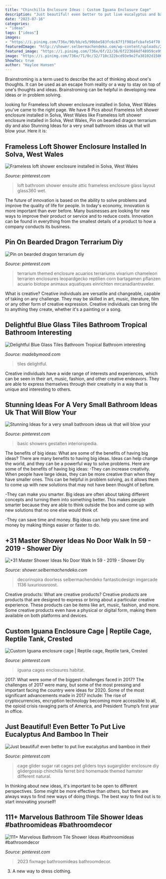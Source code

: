 ```yaml
---
title: "Chinchilla Enclosure Ideas : Custom Iguana Enclosure Cage"
description: "Just beautiful! even better to put live eucalyptus and bamboo in their"
date: "2023-07-16"
categories:
- "ideas"
tags: ["ideas"]
images:
- "https://i.pinimg.com/736x/90/bb/e5/90bbe583fc6c67f1f901efcbafe54f70.jpg"
featuredImage: "http://shower.selbermachendeko.com/wp-content/uploads/2019/07/31-Master-Shower-Ideas-No-Door-Walk-In-59.jpg"
featured_image: "https://i.pinimg.com/736x/6f/22/36/6f223684df48959ce99fe793bc54a8bc.jpg"
image: "https://i.pinimg.com/736x/71/0c/32/710c322bcd93e9e2fa38102d15062a43.jpg"
ShowToc: true
author: "Haylee Hansen"
---
```



Brainstroming is a term used to describe the act of thinking about one's thoughts. It can be used as an escape from reality or a way to stay on top of one's thoughts and ideas. Brainstroming can be helpful in developing new ideas or in problem solving.

	

		
looking for Frameless loft shower enclosure installed in Solva, West Wales you've came to the right page. We have 8 Pics about Frameless loft shower enclosure installed in Solva, West Wales like Frameless loft shower enclosure installed in Solva, West Wales, Pin on bearded dragon terrarium diy and also Stunning Ideas for a very small bathroom ideas uk that will blow your. Here it is:
		
    
## Frameless Loft Shower Enclosure Installed In Solva, West Wales

<img loading=lazy src="https://i.pinimg.com/736x/71/0c/32/710c322bcd93e9e2fa38102d15062a43.jpg" onerror="this.onerror=null;this.src='https://tse4.mm.bing.net/th?id=OIP.Iqy6VCUxSZ116r2OxM7QzwHaJ3&amp;pid=15.1';" alt="Frameless loft shower enclosure installed in Solva, West Wales">

_Source: pinterest.com_

>loft bathroom shower ensuite attic frameless enclosure glass layout glass360 wet. 

	

The future of innovation is based on the ability to solve problems and improve the quality of life for people. In today's economy, innovation is more important than ever before. Many businesses are looking for new ways to improve their product or service and to reduce costs. Innovation can be found in everything from the smallest details of a product to how a company conducts its business.

    
## Pin On Bearded Dragon Terrarium Diy

<img loading=lazy src="https://i.pinimg.com/736x/6f/22/36/6f223684df48959ce99fe793bc54a8bc.jpg" onerror="this.onerror=null;this.src='https://tse3.mm.bing.net/th?id=OIP.5yNj7eoPBYQ2b8hJgbhplAHaJ3&amp;pid=15.1';" alt="Pin on bearded dragon terrarium diy">

_Source: pinterest.com_

>terrarium themed enclosure acuarios terrariums vivarium chameleon terrarien enclosures leopardgecko reptilien corn bartagamen pflanzen acuario biotope animaux aquatiques einrichten mrcanadiantraveler. 

	

What is creative?
Creative individuals are versatile and changeable, capable of taking on any challenge. They may be skilled in art, music, literature, film or any other form of creative expression. Creative individuals can bring life to anything they create, whether it's a painting or a song.

    
## Delightful Blue Glass Tiles Bathroom Tropical Bathroom Interesting

<img loading=lazy src="https://madebymood.com/wp-content/uploads/2019/02/Dishy-blue-glass-tiles-bathroom-Tropical-Bathroom-in-New-York-with-drop-tub-and-mosaic.jpg" onerror="this.onerror=null;this.src='https://tse1.mm.bing.net/th?id=OIP.F24Yxl-4H-uDQNliYemJowHaLH&amp;pid=15.1';" alt="Delightful Blue Glass Tiles Bathroom Tropical Bathroom interesting">

_Source: madebymood.com_

>tiles delightful. 

	

Creative individuals have a wide range of interests and experiences, which can be seen in their art, music, fashion, and other creative endeavors. They are able to express themselves through their creativity in a way that is unique and interesting to others.

    
## Stunning Ideas For A Very Small Bathroom Ideas Uk That Will Blow Your

<img loading=lazy src="https://i.pinimg.com/736x/99/ee/05/99ee05e047b15621b86dc1f65417a14a.jpg" onerror="this.onerror=null;this.src='https://tse1.mm.bing.net/th?id=OIP.sLjfl1E2gsQqFanZN39g7wHaLF&amp;pid=15.1';" alt="Stunning Ideas for a very small bathroom ideas uk that will blow your">

_Source: pinterest.com_

>basic showers gestalten interioropedia. 

	

The benefits of big ideas: What are some of the benefits of having big ideas?
There are many benefits to having big ideas. Ideas can help change the world, and they can be a powerful way to solve problems. Here are some of the benefits of having big ideas: 
-They can increase creativity. When people have large ideas, they can be more creative than when they have smaller ones. This can be helpful in problem solving, as it allows them to come up with new solutions that may not have been thought of before. 

-They can make you smarter. Big ideas are often about taking different concepts and turning them into something better. This makes people smarter because they are able to think outside the box and come up with new solutions that no one else would think of. 

-They can save time and money. Big ideas can help you save time and money by making things easier or faster to do.

    
## +31 Master Shower Ideas No Door Walk In 59 - 2019 - Shower Diy

<img loading=lazy src="http://shower.selbermachendeko.com/wp-content/uploads/2019/07/31-Master-Shower-Ideas-No-Door-Walk-In-59.jpg" onerror="this.onerror=null;this.src='https://tse4.mm.bing.net/th?id=OIP.uwMPPdqozEdLskpPbgDnaAAAAA&amp;pid=15.1';" alt="+31 Master Shower Ideas No Door Walk In 59 - 2019 - Shower Diy">

_Source: shower.selbermachendeko.com_

>decorinspira doorless selbermachendeko fantasticdesign imgarcade 1136 luxuriousroost. 

	

Creative products: What are creative products?
Creative products are products that are designed to express or bring about a particular creative experience. These products can be items like art, music, fashion, and more. Some creative products even have a physical or digital form, making them available on both platforms and devices.

    
## Custom Iguana Enclosure Cage | Reptile Cage, Reptile Tank, Crested

<img loading=lazy src="https://i.pinimg.com/736x/11/d4/ba/11d4ba8025f62354df8c65a4bd1aa951.jpg" onerror="this.onerror=null;this.src='https://tse4.mm.bing.net/th?id=OIP.waihYZfaofqL3QL0e6aeggHaLS&amp;pid=15.1';" alt="Custom Iguana enclosure cage | Reptile cage, Reptile tank, Crested">

_Source: pinterest.com_

>iguana cages enclosures habitat. 

	

2017: What were some of the biggest challenges faced in 2017?
The challenges of 2017 were many, but some of the most pressing and important facing the country were ideas for 2020. Some of the most significant advancements made in 2017 include: The rise of cryptocurrencies, encryption technology becoming more accessible to all, the opioid crisis ravaging parts of America, and President Trump’s first year in office.

    
## Just Beautiful! Even Better To Put Live Eucalyptus And Bamboo In Their

<img loading=lazy src="https://i.pinimg.com/736x/90/bb/e5/90bbe583fc6c67f1f901efcbafe54f70.jpg" onerror="this.onerror=null;this.src='https://tse2.mm.bing.net/th?id=OIP.TnaNpLPlUTWwfCPutJZccwAAAA&amp;pid=15.1';" alt="Just beautiful! even better to put live eucalyptus and bamboo in their">

_Source: pinterest.com_

>cage glider sugar rat cages pet gliders toys sugarglider enclosure diy glidergossip chinchilla ferret bird homemade themed hamster different natural. 

	

In thinking about new ideas, it's important to be open to different perspectives. Some might be more effective than others, but there are always ways to find new ways of doing things. The best way to find out is to start innovating yourself!

    
## 111+ Marvelous Bathroom Tile Shower Ideas #bathroomideas #bathroomdecor

<img loading=lazy src="https://i.pinimg.com/736x/07/71/84/0771841a8210ce5aafab32e743cab41a.jpg" onerror="this.onerror=null;this.src='https://tse2.mm.bing.net/th?id=OIP.XHiQZtqrkZQhGNiArmolWwHaKB&amp;pid=15.1';" alt="111+ Marvelous Bathroom Tile Shower Ideas #bathroomideas #bathroomdecor">

_Source: pinterest.com_

>2023 fixmage bathroomideas bathroomdecor. 

	

3. A new way to dress clothing.

